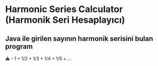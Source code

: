 # Harmonic Series Calculator (Harmonik Seri Hesaplayıcı)

## Java ile girilen sayının harmonik serisini bulan program

⚠️ - 1 + 1/2 + 1/3 + 1/4 + 1/5 + ... 

